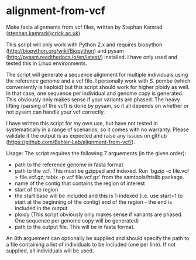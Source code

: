 # alignment-from-vcf
Make fasta alignments from vcf files, written by Stephan Kamrad (stephan.kamrad@crick.ac.uk)

This script will only work with Python 2.x and requires biopython (http://biopython.org/wiki/Biopython) and pysam (http://pysam.readthedocs.io/en/latest/) installed. I have only used and tested this in Linux environments.

The script will generate a sequence alignment for multiple individuals using the reference genome and a vcf file.
I personally work with S. pombe (which conveniently is haploid) but this script should work for higher ploidy as well. In that case, one sequence per individual and genome copy is generated. This obviously only makes sense if your variants are phased. The heavy lifting (parsing of the vcf) is done by pysam, so it all depends on whether or not pysam can handle your vcf correctly. 

I have written this script for my own use, but have not tested in systematically in a range of scenarios, so it comes with no warranty. Please validate if the output is as expected and raise any issues on github (https://github.com/Bahler-Lab/alignment-from-vcf/).

Usage:
The script requires the following 7 arguements (in the given order):
- path to the reference genome in fasta format
- path to the vcf. This must be gzipped and indexed. Run 'bgzip -c file.vcf > file.vcf.gz; tabix -p vcf file.vcf.gz' from the samtools/htslib package.
- name of the contig that contains the region of interest
- start of the region 
- the start base will be included and this is 1-indexed (i.e. use start=1 to start at the beginning of the contig)
    end of the region - the end is included in the output
- ploidy (This script obviously only makes sense if variants are phased. One sequence per genome copy will be generated)
- path to the output file. This will be in fasta format.

An 8th arguement can optionally be supplied and should specify the path to a file containing a list of individuals to be included (one per line). If not supplied, all individuals will be used.
